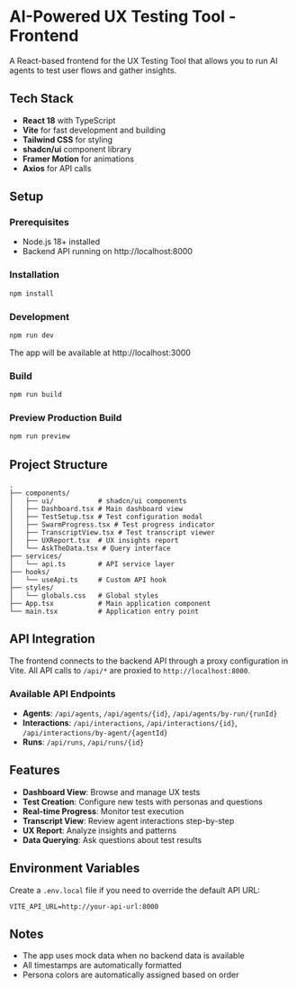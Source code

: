 # AI-Powered UX Testing Tool - Frontend

A React-based frontend for the UX Testing Tool that allows you to run AI agents to test user flows and gather insights.

## Tech Stack

- **React 18** with TypeScript
- **Vite** for fast development and building
- **Tailwind CSS** for styling
- **shadcn/ui** component library
- **Framer Motion** for animations
- **Axios** for API calls

## Setup

### Prerequisites

- Node.js 18+ installed
- Backend API running on http://localhost:8000

### Installation

```bash
npm install
```

### Development

```bash
npm run dev
```

The app will be available at http://localhost:3000

### Build

```bash
npm run build
```

### Preview Production Build

```bash
npm run preview
```

## Project Structure

```
.
├── components/
│   ├── ui/           # shadcn/ui components
│   ├── Dashboard.tsx # Main dashboard view
│   ├── TestSetup.tsx # Test configuration modal
│   ├── SwarmProgress.tsx # Test progress indicator
│   ├── TranscriptView.tsx # Test transcript viewer
│   ├── UXReport.tsx  # UX insights report
│   └── AskTheData.tsx # Query interface
├── services/
│   └── api.ts        # API service layer
├── hooks/
│   └── useApi.ts     # Custom API hook
├── styles/
│   └── globals.css   # Global styles
├── App.tsx           # Main application component
└── main.tsx          # Application entry point
```

## API Integration

The frontend connects to the backend API through a proxy configuration in Vite. All API calls to `/api/*` are proxied to `http://localhost:8000`.

### Available API Endpoints

- **Agents**: `/api/agents`, `/api/agents/{id}`, `/api/agents/by-run/{runId}`
- **Interactions**: `/api/interactions`, `/api/interactions/{id}`, `/api/interactions/by-agent/{agentId}`
- **Runs**: `/api/runs`, `/api/runs/{id}`

## Features

- **Dashboard View**: Browse and manage UX tests
- **Test Creation**: Configure new tests with personas and questions
- **Real-time Progress**: Monitor test execution
- **Transcript View**: Review agent interactions step-by-step
- **UX Report**: Analyze insights and patterns
- **Data Querying**: Ask questions about test results

## Environment Variables

Create a `.env.local` file if you need to override the default API URL:

```
VITE_API_URL=http://your-api-url:8000
```

## Notes

- The app uses mock data when no backend data is available
- All timestamps are automatically formatted
- Persona colors are automatically assigned based on order